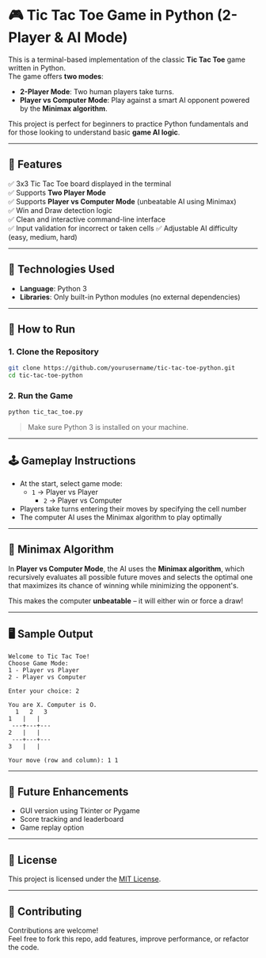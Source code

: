 # 🎮 Tic Tac Toe Game in Python (2-Player & AI Mode)

This is a terminal-based implementation of the classic **Tic Tac Toe** game written in Python.  
The game offers **two modes**:
- **2-Player Mode**: Two human players take turns.
- **Player vs Computer Mode**: Play against a smart AI opponent powered by the **Minimax algorithm**.

This project is perfect for beginners to practice Python fundamentals and for those looking to understand basic **game AI logic**.

---

## 📌 Features

✅ 3x3 Tic Tac Toe board displayed in the terminal  
✅ Supports **Two Player Mode**  
✅ Supports **Player vs Computer Mode** (unbeatable AI using Minimax)  
✅ Win and Draw detection logic  
✅ Clean and interactive command-line interface  
✅ Input validation for incorrect or taken cells
✅ Adjustable AI difficulty (easy, medium, hard)  

---

## 🧰 Technologies Used

- **Language**: Python 3
- **Libraries**: Only built-in Python modules (no external dependencies)

---

## 🚀 How to Run

### 1. Clone the Repository
```bash
git clone https://github.com/yourusername/tic-tac-toe-python.git
cd tic-tac-toe-python
```

### 2. Run the Game
```bash
python tic_tac_toe.py
```

> Make sure Python 3 is installed on your machine.

---

## 🕹️ Gameplay Instructions

- At the start, select game mode:
  - `1` → Player vs Player
    - `2` → Player vs Computer
- Players take turns entering their moves by specifying the cell number
- The computer AI uses the Minimax algorithm to play optimally

---

## 🤖 Minimax Algorithm

In **Player vs Computer Mode**, the AI uses the **Minimax algorithm**, which recursively evaluates all possible future moves and selects the optimal one that maximizes its chance of winning while minimizing the opponent's.

This makes the computer **unbeatable** – it will either win or force a draw!

---

## 🖥️ Sample Output

```
Welcome to Tic Tac Toe!
Choose Game Mode:
1 - Player vs Player
2 - Player vs Computer

Enter your choice: 2

You are X. Computer is O.
  1   2   3
1   |   |  
 ---+---+---
2   |   |  
 ---+---+---
3   |   |  

Your move (row and column): 1 1
```

---

## 🧠 Future Enhancements

- GUI version using Tkinter or Pygame  
- Score tracking and leaderboard  
- Game replay option

---

## 📄 License

This project is licensed under the [MIT License](LICENSE).

---

## 🤝 Contributing

Contributions are welcome!  
Feel free to fork this repo, add features, improve performance, or refactor the code.

